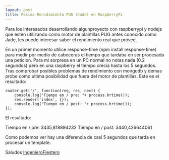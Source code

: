 ```yaml
---
layout: post
title: Pesimo Rensdimiento PUG (Jade) en RaspberryPi
---
```


Para los interesados desarrollando algunproyecto con raspberrypi y nodejs que esten utilizando como motor de plantillas PUG antes conocido como Jade,
les puede interesar saber el rendimiento real que provee.

En un primer momento utilice response-time (npm install response-time) para medir por medio de cabeceras el tiempo que tardaba en ser procesada una peticion.
Para mi sorpresa en un PC normal no notas nada (0.2 segundos) pero en una raspberry el tiempo crecia hasta los 5 segundos. 
Tras comprobar posibles problemas de rendimiento con mongodb y demas probe como ultima posibilidad que fuera del motor de plantillas. Este es el resultado:
```
router.get('/', function(req, res, next) {
    console.log("Tiempo en / pre: "+ process.hrtime());
    res.render('index', {});
    console.log("Tiempo en / post: "+ process.hrtime());
});
```
El resultado:

Tiempo en / pre: 3435,818894232
Tiempo en / post: 3440,426644061

Como podemos ver hay una diferencia de casi 5 segundos que tarda en procesar un template.

Saludos
[IngenieroFiestero](https://github.com/IngenieroFiestero)
